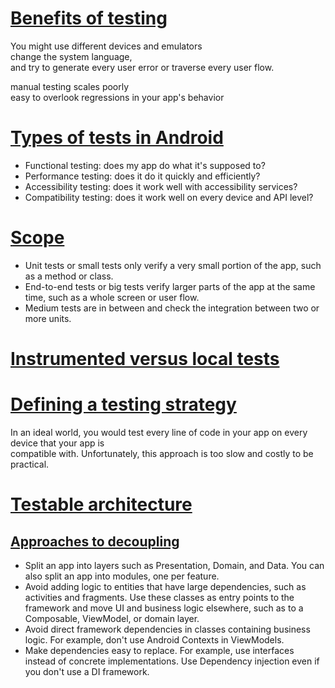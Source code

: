 # [Benefits of testing](https://developer.android.com/training/testing/fundamentals#benefits)

You might use different devices and emulators</br>
change the system language,</br>
and try to generate every user error or traverse every user flow.</br>

manual testing scales poorly</br>
easy to overlook regressions in your app's behavior</br>

# [Types of tests in Android](https://developer.android.com/training/testing/fundamentals#test-types)

- Functional testing: does my app do what it's supposed to?
- Performance testing: does it do it quickly and efficiently?
- Accessibility testing: does it work well with accessibility services?
- Compatibility testing: does it work well on every device and API level?

# [Scope](https://developer.android.com/training/testing/fundamentals#scope)

- Unit tests or small tests only verify a very small portion of the app, such as a method or class.
- End-to-end tests or big tests verify larger parts of the app at the same time, such as a whole
  screen or user flow.
- Medium tests are in between and check the integration between two or more units.

# [Instrumented versus local tests](https://developer.android.com/training/testing/fundamentals#instrumented-vs-local)

# [Defining a testing strategy](https://developer.android.com/training/testing/fundamentals#testing-strategy)

In an ideal world, you would test every line of code in your app on every device that your app
is<br>
compatible with. Unfortunately, this approach is too slow and costly to be practical.<br>

# [Testable architecture](https://developer.android.com/training/testing/fundamentals#architecture)

## [Approaches to decoupling](https://developer.android.com/training/testing/fundamentals#decoupling)

- Split an app into layers such as Presentation, Domain, and Data. You can also split an app into
  modules, one per feature.
- Avoid adding logic to entities that have large dependencies, such as activities and fragments. Use
  these classes as entry points to the framework and move UI and business logic elsewhere, such as
  to a Composable, ViewModel, or domain layer.
- Avoid direct framework dependencies in classes containing business logic. For example, don't use
  Android Contexts in ViewModels.
- Make dependencies easy to replace. For example, use interfaces instead of concrete
  implementations. Use Dependency injection even if you don't use a DI framework.